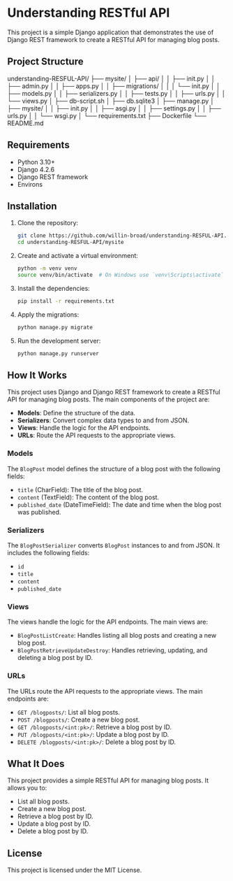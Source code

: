 # Understanding RESTful API

This project is a simple Django application that demonstrates the use of Django REST framework to create a RESTful API for managing blog posts.

## Project Structure
understanding-RESFUL-API/ ├── mysite/ │ ├── api/ │ │ ├── init.py │ │ ├── admin.py │ │ ├── apps.py │ │ ├── migrations/ │ │ │ └── init.py │ │ ├── models.py │ │ ├── serializers.py │ │ ├── tests.py │ │ ├── urls.py │ │ └── views.py │ ├── db-script.sh │ ├── db.sqlite3 │ ├── manage.py │ ├── mysite/ │ │ ├── init.py │ │ ├── asgi.py │ │ ├── settings.py │ │ ├── urls.py │ │ └── wsgi.py │ └── requirements.txt ├── Dockerfile └── README.md
## Requirements

- Python 3.10+
- Django 4.2.6
- Django REST framework
- Environs

## Installation

1. Clone the repository:
    ```sh
    git clone https://github.com/willin-broad/understanding-RESFUL-API.git
    cd understanding-RESFUL-API/mysite
    ```

2. Create and activate a virtual environment:
    ```sh
    python -m venv venv
    source venv/bin/activate  # On Windows use `venv\Scripts\activate`
    ```

3. Install the dependencies:
    ```sh
    pip install -r requirements.txt
    ```

4. Apply the migrations:
    ```sh
    python manage.py migrate
    ```

5. Run the development server:
    ```sh
    python manage.py runserver
    ```

## How It Works

This project uses Django and Django REST framework to create a RESTful API for managing blog posts. The main components of the project are:

- **Models**: Define the structure of the data.
- **Serializers**: Convert complex data types to and from JSON.
- **Views**: Handle the logic for the API endpoints.
- **URLs**: Route the API requests to the appropriate views.

### Models

The `BlogPost` model defines the structure of a blog post with the following fields:
- `title` (CharField): The title of the blog post.
- `content` (TextField): The content of the blog post.
- `published_date` (DateTimeField): The date and time when the blog post was published.

### Serializers

The `BlogPostSerializer` converts `BlogPost` instances to and from JSON. It includes the following fields:
- `id`
- `title`
- `content`
- `published_date`

### Views

The views handle the logic for the API endpoints. The main views are:
- `BlogPostListCreate`: Handles listing all blog posts and creating a new blog post.
- `BlogPostRetrieveUpdateDestroy`: Handles retrieving, updating, and deleting a blog post by ID.

### URLs

The URLs route the API requests to the appropriate views. The main endpoints are:
- `GET /blogposts/`: List all blog posts.
- `POST /blogposts/`: Create a new blog post.
- `GET /blogposts/<int:pk>/`: Retrieve a blog post by ID.
- `PUT /blogposts/<int:pk>/`: Update a blog post by ID.
- `DELETE /blogposts/<int:pk>/`: Delete a blog post by ID.

## What It Does

This project provides a simple RESTful API for managing blog posts. It allows you to:
- List all blog posts.
- Create a new blog post.
- Retrieve a blog post by ID.
- Update a blog post by ID.
- Delete a blog post by ID.

## License

This project is licensed under the MIT License.